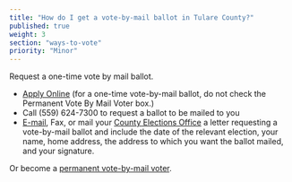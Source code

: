 ```yaml
---
title: "How do I get a vote-by-mail ballot in Tulare County?"
published: true
weight: 3
section: "ways-to-vote"
priority: "Minor"
---
```


Request a one-time vote by mail ballot.  
- [Apply Online](http://tularecounty.ca.gov/registrarofvoters/assets/File/VBM%20counter%20app%20no%20date.pdf) (for a one-time vote-by-mail ballot, do not check the Permanent Vote By Mail Voter box.)  
- Call (559) 624-7300 to request a ballot to be mailed to you  
- [E-mail](mailto:AV1@co.tulare.ca.us), Fax, or mail your [County Elections Office](#section-election-office-contact) a letter requesting a vote-by-mail ballot and include the date of the relevant election, your name, home address, the address to which you want the ballot mailed, and your signature.  

Or become a [permanent vote-by-mail voter](http://tularecounty.ca.gov/registrarofvoters/index.cfm/registrar-of-voters/voter-information1/permanent-vote-by-mail/).  
